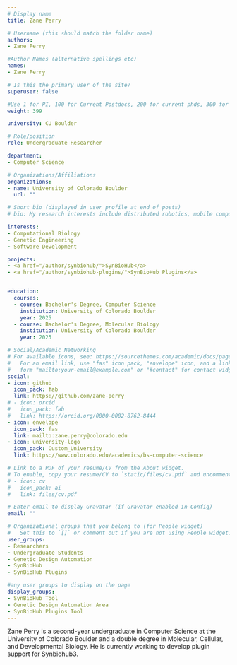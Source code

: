 ```yaml
---
# Display name
title: Zane Perry

# Username (this should match the folder name)
authors:
- Zane Perry

#Author Names (alternative spellings etc)
names:
- Zane Perry

# Is this the primary user of the site?
superuser: false

#Use 1 for PI, 100 for Current Postdocs, 200 for current phds, 300 for current masters, 400 for current undergrads, 800 for alum postdocs, 810 for alum phds, 820 for alum masters, and 830 for alum undergrads, 900 for tools, 1000 for projects
weight: 399

university: CU Boulder

# Role/position
role: Undergraduate Researcher

department:
- Computer Science

# Organizations/Affiliations
organizations:
- name: University of Colorado Boulder
  url: ""

# Short bio (displayed in user profile at end of posts)
# bio: My research interests include distributed robotics, mobile computing and programmable matter.

interests:
- Computational Biology
- Genetic Engineering
- Software Development

projects:
- <a href="/author/synbiohub/">SynBioHub</a>
- <a href="/author/synbiohub-plugins/">SynBioHub Plugins</a>


education:
  courses:
  - course: Bachelor's Degree, Computer Science
    institution: University of Colorado Boulder
    year: 2025
  - course: Bachelor's Degree, Molecular Biology
    institution: University of Colorado Boulder
    year: 2025

# Social/Academic Networking
# For available icons, see: https://sourcethemes.com/academic/docs/page-builder/#icons
#   For an email link, use "fas" icon pack, "envelope" icon, and a link in the
#   form "mailto:your-email@example.com" or "#contact" for contact widget.
social:
- icon: github
  icon_pack: fab
  link: https://github.com/zane-perry
# - icon: orcid
#   icon_pack: fab
#   link: https://orcid.org/0000-0002-8762-8444
- icon: envelope
  icon_pack: fas
  link: mailto:zane.perry@colorado.edu 
- icon: university-logo
  icon_pack: Custom_University
  link: https://www.colorado.edu/academics/bs-computer-science

# Link to a PDF of your resume/CV from the About widget.
# To enable, copy your resume/CV to `static/files/cv.pdf` and uncomment the lines below.
# - icon: cv
#   icon_pack: ai
#   link: files/cv.pdf

# Enter email to display Gravatar (if Gravatar enabled in Config)
email: ""

# Organizational groups that you belong to (for People widget)
#   Set this to `[]` or comment out if you are not using People widget.
user_groups:
- Researchers
- Undergraduate Students
- Genetic Design Automation
- SynBioHub
- SynBioHub Plugins

#any user groups to display on the page
display_groups:
- SynBioHub Tool
- Genetic Design Automation Area
- SynBioHub Plugins Tool
---
```

Zane Perry is a second-year undergraduate in Computer Science at the University of Colorado Boulder and a double degree in Molecular, Cellular, and Developmental Biology. He is currently working to develop plugin support for Synbiohub3.